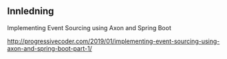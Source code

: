 
## Innledning


Implementing Event Sourcing using Axon and Spring Boot

http://progressivecoder.com/2019/01/implementing-event-sourcing-using-axon-and-spring-boot-part-1/

